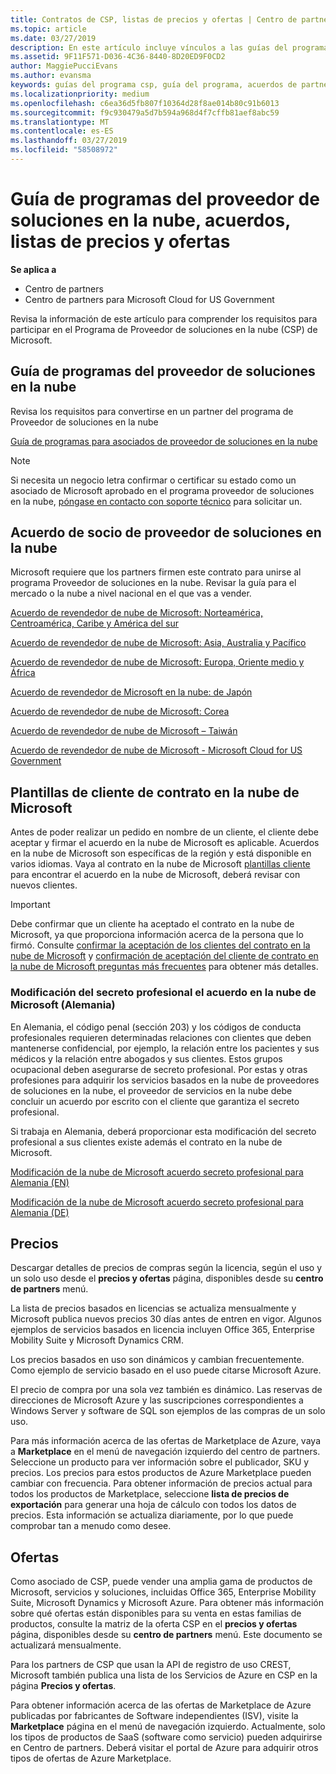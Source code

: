 ```yaml
---
title: Contratos de CSP, listas de precios y ofertas | Centro de partners
ms.topic: article
ms.date: 03/27/2019
description: En este artículo incluye vínculos a las guías del programa Proveedor de soluciones en la nube, acuerdos de partner, acuerdos de clientes, listas de precios y ofertas.
ms.assetid: 9F11F571-D036-4C36-8440-8D20ED9F0CD2
author: MaggiePucciEvans
ms.author: evansma
keywords: guías del programa csp, guía del programa, acuerdos de partners, acuerdo de clientes, listas de precios, ofertas
ms.localizationpriority: medium
ms.openlocfilehash: c6ea36d5fb807f10364d28f8ae014b80c91b6013
ms.sourcegitcommit: f9c930479a5d7b594a968d4f7cffb81aef8abc59
ms.translationtype: MT
ms.contentlocale: es-ES
ms.lasthandoff: 03/27/2019
ms.locfileid: "58508972"
---
```

# <a name="cloud-solution-provider-program-guide-agreements-price-lists-and-offers"></a>Guía de programas del proveedor de soluciones en la nube, acuerdos, listas de precios y ofertas

**Se aplica a**

-  Centro de partners
-  Centro de partners para Microsoft Cloud for US Government


Revisa la información de este artículo para comprender los requisitos para participar en el Programa de Proveedor de soluciones en la nube (CSP) de Microsoft.

## <a name="cloud-solution-provider-program-guide"></a>Guía de programas del proveedor de soluciones en la nube

Revisa los requisitos para convertirse en un partner del programa de Proveedor de soluciones en la nube

[Guía de programas para asociados de proveedor de soluciones en la nube](https://go.microsoft.com/fwlink/p/?LinkId=617100)

>[!Note]
>Si necesita un negocio letra confirmar o certificar su estado como un asociado de Microsoft aprobado en el programa proveedor de soluciones en la nube, [póngase en contacto con soporte técnico](https://partner.microsoft.com/pcv/servicerequests/create) para solicitar un.

## <a name="cloud-solution-provider-partner-agreement"></a>Acuerdo de socio de proveedor de soluciones en la nube

Microsoft requiere que los partners firmen este contrato para unirse al programa Proveedor de soluciones en la nube. Revisar la guía para el mercado o la nube a nivel nacional en el que vas a vender.

[Acuerdo de revendedor de nube de Microsoft: Norteamérica, Centroamérica, Caribe y América del sur](https://download.microsoft.com/download/2/C/8/2C8CAC17-FCE7-4F51-9556-4D77C7022DF5/MCRA2018_AOC_ENG_Sep2018_CR.pdf)

[Acuerdo de revendedor de nube de Microsoft: Asia, Australia y Pacífico](https://download.microsoft.com/download/2/C/8/2C8CAC17-FCE7-4F51-9556-4D77C7022DF5/MCRA2018_APOC_ENG_Mar2019_CR.pdf)

[Acuerdo de revendedor de nube de Microsoft: Europa, Oriente medio y África](https://download.microsoft.com/download/2/C/8/2C8CAC17-FCE7-4F51-9556-4D77C7022DF5/MCRA2018_EOC_ENG_Sep2018_CR.pdf)

[Acuerdo de revendedor de Microsoft en la nube: de Japón](https://download.microsoft.com/download/2/C/8/2C8CAC17-FCE7-4F51-9556-4D77C7022DF5/MCRA2018_JPN_ENG_Sep2018_CR.pdf)

[Acuerdo de revendedor de nube de Microsoft: Corea](https://download.microsoft.com/download/2/C/8/2C8CAC17-FCE7-4F51-9556-4D77C7022DF5/MCRA2018_KOR_ENG_Sep2018_CR.pdf)

[Acuerdo de revendedor de nube de Microsoft – Taiwán](https://download.microsoft.com/download/2/C/8/2C8CAC17-FCE7-4F51-9556-4D77C7022DF5/MCRA2018_TAI_ENG_Sep2018_CR.pdf)

[Acuerdo de revendedor de nube de Microsoft - Microsoft Cloud for US Government](https://download.microsoft.com/download/2/C/8/2C8CAC17-FCE7-4F51-9556-4D77C7022DF5/MCRA2018_AOC_USGCC_ENG_Feb2019_CR.pdf)

## <a name="microsoft-cloud-agreement-customer-templates"></a>Plantillas de cliente de contrato en la nube de Microsoft

Antes de poder realizar un pedido en nombre de un cliente, el cliente debe aceptar y firmar el acuerdo en la nube de Microsoft es aplicable. Acuerdos en la nube de Microsoft son específicas de la región y está disponible en varios idiomas. Vaya al contrato en la nube de Microsoft [plantillas cliente](agreements.md) para encontrar el acuerdo en la nube de Microsoft, deberá revisar con nuevos clientes.

>[!IMPORTANT]
>Debe confirmar que un cliente ha aceptado el contrato en la nube de Microsoft, ya que proporciona información acerca de la persona que lo firmó. Consulte [confirmar la aceptación de los clientes del contrato en la nube de Microsoft](confirm-consent.md) y [confirmación de aceptación del cliente de contrato en la nube de Microsoft preguntas más frecuentes](confirm-consent-faq.md) para obtener más detalles.

### <a name="professional-secrecy-amendment-to-the-microsoft-cloud-agreement-germany"></a>Modificación del secreto profesional el acuerdo en la nube de Microsoft (Alemania)

En Alemania, el código penal (sección 203) y los códigos de conducta profesionales requieren determinadas relaciones con clientes que deben mantenerse confidencial, por ejemplo, la relación entre los pacientes y sus médicos y la relación entre abogados y sus clientes. Estos grupos ocupacional deben asegurarse de secreto profesional. Por estas y otras profesiones para adquirir los servicios basados en la nube de proveedores de soluciones en la nube, el proveedor de servicios en la nube debe concluir un acuerdo por escrito con el cliente que garantiza el secreto profesional.

Si trabaja en Alemania, deberá proporcionar esta modificación del secreto profesional a sus clientes existe además el contrato en la nube de Microsoft.

[Modificación de la nube de Microsoft acuerdo secreto profesional para Alemania (EN)](https://go.microsoft.com/fwlink/?linkid=2030827&clcid=0x409)

[Modificación de la nube de Microsoft acuerdo secreto profesional para Alemania (DE)](https://go.microsoft.com/fwlink/?linkid=2030827&clcid=0x407)

## <a name="pricing"></a>Precios

Descargar detalles de precios de compras según la licencia, según el uso y un solo uso desde el **precios y ofertas** página, disponibles desde su **centro de partners** menú.

La lista de precios basados en licencias se actualiza mensualmente y Microsoft publica nuevos precios 30 días antes de entren en vigor. Algunos ejemplos de servicios basados en licencia incluyen Office 365, Enterprise Mobility Suite y Microsoft Dynamics CRM. 

Los precios basados en uso son dinámicos y cambian frecuentemente. Como ejemplo de servicio basado en el uso puede citarse Microsoft Azure.

El precio de compra por una sola vez también es dinámico. Las reservas de direcciones de Microsoft Azure y las suscripciones correspondientes a Windows Server y software de SQL son ejemplos de las compras de un solo uso.

Para más información acerca de las ofertas de Marketplace de Azure, vaya a **Marketplace** en el menú de navegación izquierdo del centro de partners. Seleccione un producto para ver información sobre el publicador, SKU y precios. Los precios para estos productos de Azure Marketplace pueden cambiar con frecuencia. Para obtener información de precios actual para todos los productos de Marketplace, seleccione **lista de precios de exportación** para generar una hoja de cálculo con todos los datos de precios. Esta información se actualiza diariamente, por lo que puede comprobar tan a menudo como desee.

## <a name="offers"></a>Ofertas

Como asociado de CSP, puede vender una amplia gama de productos de Microsoft, servicios y soluciones, incluidas Office 365, Enterprise Mobility Suite, Microsoft Dynamics y Microsoft Azure. Para obtener más información sobre qué ofertas están disponibles para su venta en estas familias de productos, consulte la matriz de la oferta CSP en el **precios y ofertas** página, disponibles desde su **centro de partners** menú. Este documento se actualizará mensualmente.

Para los partners de CSP que usan la API de registro de uso CREST, Microsoft también publica una lista de los Servicios de Azure en CSP en la página **Precios y ofertas**.

Para obtener información acerca de las ofertas de Marketplace de Azure publicadas por fabricantes de Software independientes (ISV), visite la **Marketplace** página en el menú de navegación izquierdo. Actualmente, solo los tipos de productos de SaaS (software como servicio) pueden adquirirse en Centro de partners. Deberá visitar el portal de Azure para adquirir otros tipos de ofertas de Azure Marketplace.
